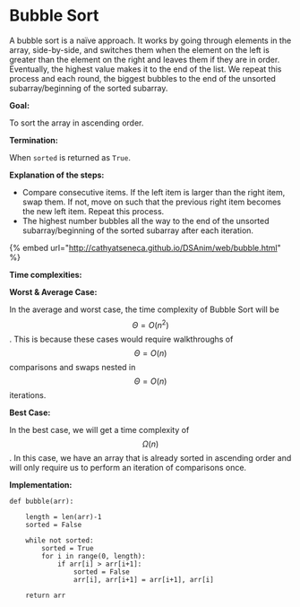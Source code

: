 # Bubble Sort

A bubble sort is a naïve approach. It works by going through elements in the array, side-by-side, and switches them when the element on the left is greater than the element on the right and leaves them if they are in order. Eventually, the highest value makes it to the end of the list. We repeat this process and each round, the biggest bubbles to the end of the unsorted subarray/beginning of the sorted subarray.&#x20;

**Goal:**

To sort the array in ascending order.

**Termination:**

When `sorted` is returned as `True`.

**Explanation of the steps:**

* Compare consecutive items. If the left item is larger than the right item, swap them. If not, move on such that the previous right item becomes the new left item. Repeat this process.&#x20;
* The highest number bubbles all the way to the end of the unsorted subarray/beginning of the sorted subarray after each iteration.

{% embed url="http://cathyatseneca.github.io/DSAnim/web/bubble.html" %}

**Time complexities:**

**Worst & Average Case:**

In the average and worst case, the time complexity of Bubble Sort will be$$Θ=O(n^2)$$. This is because these cases would require walkthroughs of $$Θ=O(n)$$comparisons and swaps nested in $$Θ=O(n)$$ iterations.&#x20;

**Best Case:**

In the best case, we will get a time complexity of$$Ω(n)$$. In this case, we have an array that is already sorted in ascending order and will only require us to perform an iteration of comparisons once.&#x20;

**Implementation:**

```
def bubble(arr):

    length = len(arr)-1
    sorted = False

    while not sorted:
        sorted = True
        for i in range(0, length):
            if arr[i] > arr[i+1]:
                sorted = False
                arr[i], arr[i+1] = arr[i+1], arr[i]

    return arr
```
